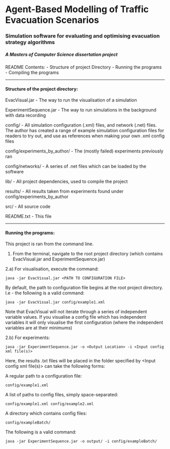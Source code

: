 # Agent-Based Modelling of Traffic Evacuation Scenarios
### Simulation software for evaluating and optimising evacuation strategy algorithms
##### A Masters of Computer Science dissertation project 

README Contents:
	- Structure of project Directory
	- Running the programs
	- Compiling the programs

----------------------------------------------------------------------------------

#### Structure of the project directory:

EvacVisual.jar				-	The way to run the visualisation of a simulation

ExperimentSequence.jar 		-	The way to run simulations in the background with data recording

config/						-	All simulation configuration (.xml) files, and network (.net) files. The author has created a range of example simulation configuration files for readers to try out, and use as references when making your own .xml config files

config/experiments_by_author/	- The (mostly failed) experiments previously ran

config/networks/				- A series of .net files which can be loaded by the software	


lib/						-	All project dependencies, used to compile the project

results/					-	All results taken from experiments found under config/experiments_by_author

src/						-	All source code

README.txt					-	This file

-----------------------------------------------------------------------------------

#### Running the programs:

This project is ran from the command line.

1) From the terminal, navigate to the root project directory (which contains EvacVisual.jar and ExperimentSequence.jar)

2.a) For visualisation, execute the command:

	java -jar EvacVisual.jar <PATH TO CONFIGURATION FILE>

By default, the path to configuration file begins at the root project directory.
I.e - the following is a valid command:
	
	java -jar EvacVisual.jar config/example1.xml

Note that EvacVisual will not iterate through a series of independent variable values. If you visualise a config
file which has independent variables it will only visualise the first configuration (where the independent variables
are at their minimums)

2.b) For experiments:
	
	java -jar ExperimentSequence.jar -o <Output Location> -i <Input config xml file(s)>

Here, the results .txt files will be placed in the folder specified by <Output Location>
<Input config xml file(s)> can take the following forms:
	
A regular path to a configuration file:
	
	config/example1.xml

A list of paths to config files, simply space-separated:
		
	config/example1.xml config/example2.xml
		
A directory which contains config files:
	
	config/exampleBatch/

The following is a valid command:
	
	java -jar ExperimentSequence.jar -o output/ -i config/exampleBatch/
